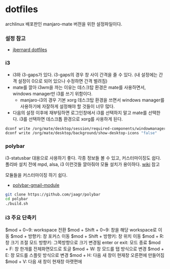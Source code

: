 # dotfiles

archlinux 배포판인 manjaro-mate 버젼을 위한 설정파일이다.

### 설정 참고

* [jbernard dotfiles](https://github.com/jbernard/dotfiles)

### i3

* i3와 i3-gaps가 있다. i3-gaps의 경우 창 사이 간격을 줄 수 있다. (내 설정에는 간격 설정이 0으로 되어 있으나 수정하면 간격 벌려짐)
* mate를 깔아 i3wm을 까는 이유는 데스크탑 환경은 mate를 사용하면서, windows manager만 i3를 쓰기 위함이다.
  * manjaro-i3의 경우 기본 xorg 데스크탑 환경을 쓰면서 windows manager를 사용하기에 자잘하게 설정해야 할 것들이 너무 많다.
* 다음의 설정 이후에 재부팅하면 로그인창에서 i3를 선택하지 말고 mate를 선택한다. i3를 선택하면 데스크톱 환경으로 xorg를 사용하게 된다.
```bash
dconf write /org/mate/desktop/session/required-components/windowmanager "'i3'"
dconf write /org/mate/desktop/background/show-desktop-icons "false"
```

### polybar

i3-statusbar 대용으로 사용하기 좋다. 각종 정보들 볼 수 있고, 커스터마이징도 쉽다. 폴리바 설치 전에 mpd, alsa, i3 이런것들 깔아줘야 모듈 설치가 용이하다. [wiki](https://github.com/jaagr/polybar/wiki) 참고

모듈들을 커스터마이징 하기 쉽다.

* [polybar-gmail-module](https://github.com/NearHuscarl/polybar-gmail-module)

```bash
git clone https://github.com/jaagr/polybar
cd polybar
./build.sh
```

### i3 주요 단축키
$mod + 0~9: workspace 전환
$mod + Shift + 0~9: 창을 해당 workspace로 이동
$mod + 방향키: 창 포커스 이동
$mod + Shift + 방향키: 창 위치 이동
$mod + R: 창 크기 조절 모드
    방향키: 그쪽방향으로 크기 변경됨
    enter or exit: 모드 종료
$mod + F: 창 한개를 전체화면모드로 토글
$mod + W: 창 모드를 탭 방식으로 변경
$mod + E: 창 모드를 스플릿 방식으로 변경
$mod + H: 다음 새 창이 현재창 오른편에 만들어짐
$mod + V: 다음 새 창이 현재창 아랫편에 
